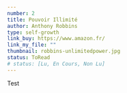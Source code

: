 ```yaml
---
number: 2
title: Pouvoir Illimité
author: Anthony Robbins
type: self-growth
link_buy: https://www.amazon.fr/
link_my_file: ""
thumbnail: robbins-unlimitedpower.jpg
status: ToRead
# status: [Lu, En Cours, Non Lu]
---
```


Test
